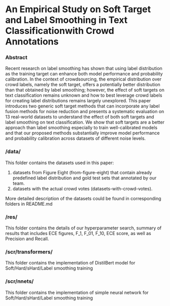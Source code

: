 # An Empirical Study on Soft Target and Label Smoothing in Text Classificationwith Crowd Annotations

### Abstract
Recent research on label smoothing has shown that using label distribution as the training target can enhance both model performance and probability calibration.  In the context of crowdsourcing, the empirical distribution over crowd labels, namely the soft target, offers a potentially better distribution than that obtained by label smoothing; however, the effect of soft targets on text classification remains unknown and how to best leverage crowd labels for creating label distributions remains largely unexplored. This paper introduces two generic soft target methods that can incorporate any label fusion methods for noise reduction and presents a systematic evaluation on 13 real-world datasets to understand the effect of both soft targets and label smoothing on text classification. We show that soft targets are a better approach than label smoothing especially to train well-calibrated models and that our proposed methods substantially improve model performance and probability calibration across datasets of different noise levels.

### /data/
This folder contains the datasets used in this paper:
1) datasets from Figure Eight (from-figure-eight) that contain already predefined label distribution and gold test sets that annotated by our team.
2) datasets with the actual crowd votes (datasets-with-crowd-votes).

More detailed description of the datasets could be found in corresponding folders in README.md


### /res/
This folder contains the details of our hyperparameter search, summary of results that includes ECE figures, F_1, F_01, F_10, ECE score, as well as Precision and Recall.

### /scr/transformers/
This folder contains the implementation of DistilBert model for Soft/Hard/sHard/Label smoothing training

### /scr/nnets/
This folder contains the implementation of simple neural network for Soft/Hard/sHard/Label smoothing training